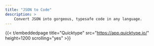 ```yaml
---
title: "JSON to Code"
description: >
    Convert JSON into gorgeous, typesafe code in any language.
---
```


{{< t/embeddedpage title="Quicktype" src="https://app.quicktype.io/" height=1200 scrolling="yes" >}}